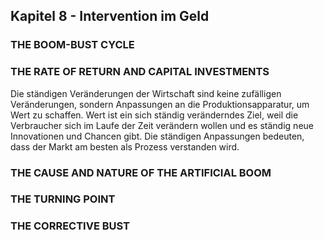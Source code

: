 ## Kapitel 8 - Intervention im Geld

### THE BOOM-BUST CYCLE

### THE RATE OF RETURN AND CAPITAL INVESTMENTS

<!-- {"id": "08_000_5b33_3eaa", "done": 0, "fre": 44, "wsf": 33, "hash": "b2c66a894"} -->

Die ständigen Veränderungen der Wirtschaft sind keine zufälligen Veränderungen, sondern Anpassungen an die Produktionsapparatur, um Wert zu schaffen. Wert ist ein sich ständig veränderndes Ziel, weil die Verbraucher sich im Laufe der Zeit verändern wollen und es ständig neue Innovationen und Chancen gibt. Die ständigen Anpassungen bedeuten, dass der Markt am besten als Prozess verstanden wird.

### THE CAUSE AND NATURE OF THE ARTIFICIAL BOOM

### THE TURNING POINT

### THE CORRECTIVE BUST
